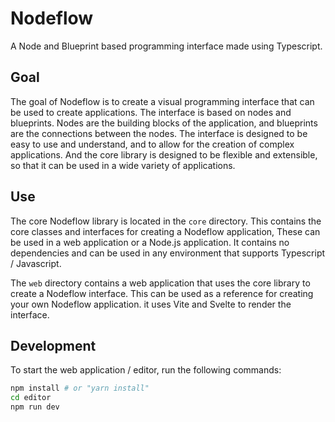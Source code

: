 # Nodeflow
A Node and Blueprint based programming interface made using Typescript.

## Goal
The goal of Nodeflow is to create a visual programming interface that can be used to create applications. The interface is based on nodes and blueprints. Nodes are the building blocks of the application, and blueprints are the connections between the nodes. The interface is designed to be easy to use and understand, and to allow for the creation of complex applications. And the core library is designed to be flexible and extensible, so that it can be used in a wide variety of applications.

## Use
The core Nodeflow library is located in the `core` directory. This contains the core classes and interfaces for creating a Nodeflow application, These can be used in a web application or a Node.js application. It contains no dependencies and can be used in any environment that supports Typescript / Javascript.

The `web` directory contains a web application that uses the core library to create a Nodeflow interface. This can be used as a reference for creating your own Nodeflow application. it uses Vite and Svelte to render the interface.

## Development
To start the web application / editor, run the following commands:
```bash
npm install # or "yarn install"
cd editor
npm run dev
```